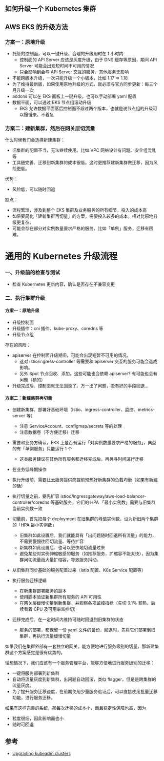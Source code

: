 如何升级一个 Kubernetes 集群
---


## AWS EKS 的升级方法

### 方案一：原地升级

- 托管的控制面，可以一键升级，合理的升级用时在 1 小时内
  - 控制面的 API Server 应该是灰度升级，由于 DNS 缓存等原因，期间 API Server 可能会出现短时间不可用的情况
  - 只会影响到会与 API Server 交互的服务，其他服务无影响
- 不能跨版本升级，一次只能升级一个小版本，比如 1.17 => 1.18
- 为了维持最新版，如果使用原地升级的方式，就必须与官方同步更新：每三个月升级一次
- addons 可以在 EKS 面板上一键升级，也可以手动部署 yaml 配置
- 数据平面，可以通过 EKS 节点组滚动升级
  - EKS 允许数据平面落后控制面不超过两个版本，也就是说节点组的升级可以慢慢来，不着急


### 方案二：建新集群，然后在网关层切流量

什么时候我们会选择新建集群：
- 旧集群的配置不当，无法继续使用。比如 VPC 网络设计有问题、安全组混乱等
- 工具链完善，迁移到新集群的成本很低。这时更推荐建新集群做迁移，因为风险更低。

优势：
- 风险低，可以随时回退

缺点：
- 流程繁琐，涉及到整个 EKS 集群及业务服务的所有细节，投入的成本高
- 如果要简化「建新集群再切量」的方案，需要投入较多的成本。相对比原地升级更复杂。
- 可能会存在部分对实例数量要求严格的服务，比如「单例」服务，迁移有困难。
# 通用的 Kubernetes 升级流程


### 一、升级前的检查与测试

- 检查 Kubernetes 更新内容，确认是否存在不兼容变更

### 二、执行集群升级

#### 方案一：原地升级

- 升级控制面
- 升级插件：cni 插件、kube-proxy、coredns 等
- 升级节点组

存在的风险：
- apiserver 在控制面升级期间，可能会出现短暂不可用的情况。
  - 这对 istio/ingress-controller 等需要和 apiserver 交互的服务可能会造成影响。
  - 另外 Spot 节点回收、添加，这些可能也会依赖 apiserver? 有可能也会有问题（猜的）
- 升级完成后，控制面就无法回滚了。万一出了问题，没有好的手段回退...

#### 方案二：新建集群再切量

- 创建新集群，部署好基础环境（Istio、ingress-controller、监控、metrics-server 等）
  - 注意 ServiceAccount、configmap/secrets 等的处理
  - 注意数据卷（不方便迁移）迁移
- 需要和业务方确认，EKS 上是否有运行「对实例数量要求严格的服务」，典型的有「单例服务」只能运行 1 个
  - 这类服务建议在其他所有服务都迁移完成后，再另寻时间进行迁移
- 在业务低峰期操作
- 执行升级前，需要让云服务提供商提前预热好新集群的负载均衡（如果有新建的话）
- 执行切量之前，要先扩容 istiod/ingressgateway/aws-load-balancer-controller/coredns 等基础服务，它们的 HPA 「最小实例数」需要与旧集群当前实例数一致
- 切量前，首先把每个 deployment 在旧集群的峰值实例数，设为新旧两个集群的「HPA 最小实例数」
  - 旧集群如此设置后，我们就能具有「出问题随时回退所有流量」的能力，不需要慢慢往回切流量、等待扩容
  - 新集群如此设置后，也可以更快地切流量过来
  - 避免某些对实例伸缩敏感的服务（如推荐服务，扩缩容不能太快），因为集群间切流量而大量扩缩容，导致服务抖动。

- 从旧集群同步基础的服务配置过来（Istio 配置、K8s Service 配置等）
- 执行服务迁移逻辑
  - 在新集群部署服务的副本
  - 使用脚本验证新集群所有服务的 API 可用性
  - 在网关层缓慢切量到新集群，并观察各项监控指标（先切 0.1% 预热，后续看着 CPU 及可用率监控切）
- 迁移完成后，在一定时间内维持可随时回退到旧集群的状态
  - 服务的部署，都保留一份 yaml 文件的备份，回退时，先将它们部署到旧集群，再执行流量缓慢切量

如果我们在集群外部有一套独立的网关，能方便地进行服务级别的切量，那新建集群这个方案感觉是很有优势的。

理想情况下，我们应该有一个服务管理平台，能够方便地进行服务级别的迁移：

- 一键将服务部署到新集群
- 自动将流量灰度到新集群，出问题自动回滚，类似 flagger，但是是跨集群的流量灰度。
- 为了提升服务迁移速度，在前期使用少量服务验证后，可以直接使用批量迁移功能，进行服务迁移。

如果有这样完善的系统，那每次迁移的成本小，而且稳定性保障也高，因为
- 粒度很细，因此影响面也小
- 随时可回退


## 参考

- [Upgrading kubeadm clusters](https://kubernetes.io/docs/tasks/administer-cluster/kubeadm/kubeadm-upgrade/)
